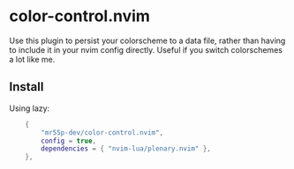 # color-control.nvim

Use this plugin to persist your colorscheme to a data file, rather than having to include it in your nvim config directly. Useful if you switch colorschemes a lot like me.

## Install

Using lazy:

```lua
	{
		"mr55p-dev/color-control.nvim",
		config = true,
		dependencies = { "nvim-lua/plenary.nvim" },
	},
```
